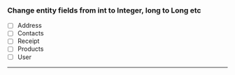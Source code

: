 ### Change entity fields from int to Integer, long to Long etc

-[ ] Address
-[ ] Contacts
-[ ] Receipt
-[ ] Products
-[ ] User
--------------------------------------------------------------
